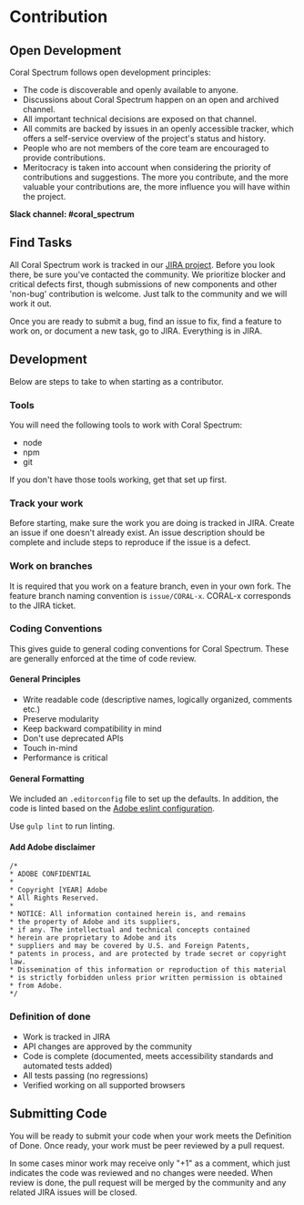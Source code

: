 # Contribution

## Open Development

Coral Spectrum follows open development principles:
* The code is discoverable and openly available to anyone.
* Discussions about Coral Spectrum happen on an open and archived channel.
* All important technical decisions are exposed on that channel.
* All commits are backed by issues in an openly accessible tracker, which offers a self-service overview of the project's status and history.
* People who are not members of the core team are encouraged to provide contributions.
* Meritocracy is taken into account when considering the priority of contributions and suggestions. 
The more you contribute, and the more valuable your contributions are, the more influence you will have within the project.

**Slack channel: #coral_spectrum**

## Find Tasks

All Coral Spectrum work is tracked in our [JIRA project](https://jira.corp.adobe.com/browse/CORAL). Before you look there, be sure 
you've contacted the community. 
We prioritize blocker and critical defects first, though submissions of new components and other 'non-bug' contribution is welcome. 
Just talk to the community and we will work it out.

Once you are ready to submit a bug, find an issue to fix, find a feature to work on, or document a new task, go to JIRA. 
Everything is in JIRA.

## Development

Below are steps to take to when starting as a contributor.

### Tools

You will need the following tools to work with Coral Spectrum:
* node
* npm
* git

If you don't have those tools working, get that set up first.

### Track your work

Before starting, make sure the work you are doing is tracked in JIRA. Create an issue if one doesn't already exist. 
An issue description should be complete and include steps to reproduce if the issue is a defect.

### Work on branches

It is required that you work on a feature branch, even in your own fork. The feature branch naming convention is 
`issue/CORAL-x`. CORAL-x corresponds to the JIRA ticket.

### Coding Conventions

This gives guide to general coding conventions for Coral Spectrum. These are generally enforced at the time of code review.

#### General Principles

* Write readable code (descriptive names, logically organized, comments etc.)
* Preserve modularity
* Keep backward compatibility in mind
* Don't use deprecated APIs
* Touch in-mind
* Performance is critical

#### General Formatting

We included an `.editorconfig` file to set up the defaults. In addition, the code is linted based on the 
[Adobe eslint configuration](https://git.corp.adobe.com/experience-platform/adobe-js-code-standards/).

Use `gulp lint` to run linting.

#### Add Adobe disclaimer

```
/*
* ADOBE CONFIDENTIAL
*
* Copyright [YEAR] Adobe
* All Rights Reserved.
*
* NOTICE: All information contained herein is, and remains
* the property of Adobe and its suppliers,
* if any. The intellectual and technical concepts contained
* herein are proprietary to Adobe and its
* suppliers and may be covered by U.S. and Foreign Patents,
* patents in process, and are protected by trade secret or copyright law.
* Dissemination of this information or reproduction of this material
* is strictly forbidden unless prior written permission is obtained
* from Adobe.
*/
```
 
### Definition of done
 
* Work is tracked in JIRA
* API changes are approved by the community
* Code is complete (documented, meets accessibility standards and automated tests added)
* All tests passing (no regressions)
* Verified working on all supported browsers

## Submitting Code

You will be ready to submit your code when your work meets the Definition of Done. 
Once ready, your work must be peer reviewed by a pull request.
 
In some cases minor work may receive only "+1" as a comment, which just indicates the code was reviewed and no changes were needed.
When review is done, the pull request will be merged by the community and any related JIRA issues will be closed. 
  
 

